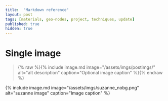 ```yaml
---
title:  "Markdown reference"
layout: post
tags: [materials, geo-nodes, project, techniques, update]
published: true
hidden: true
---
```


# Single image

> {% raw %}{% include image.md image="/assets/imgs/postimgs/" alt="alt description" caption="Optional image caption" %}{% endraw %}

{% include image.md image="/assets/imgs/suzanne_nobg.png" alt="suzanne image" caption="Image caption" %}
